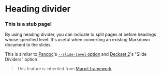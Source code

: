 # Heading divider

### This is a stub page!

By using heading divider, you can indicate to split pages at before headings whose specified level. It's useful when converting an existing Markdown document to the slides.

This is similar to [Pandoc](https://pandoc.org/)'s [`--slide-level` option](https://pandoc.org/MANUAL.html#structuring-the-slide-show) and [Deckset 2](https://www.deckset.com/2/)'s "Slide Dividers" option.

> This feature is inherited from [Marpit framework](https://marpit.marp.app/directives?id=heading-divider).

